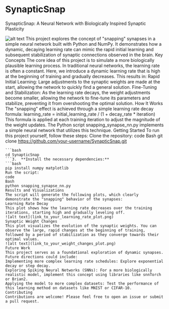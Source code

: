 # SynapticSnap
SynapticSnap: A Neural Network with Biologically Inspired Synaptic Plasticity

![alt text](link__to_your_results_image.png)
This project explores the concept of "snapping" synapses in a simple neural network built with Python and NumPy. It demonstrates how a dynamic, decaying learning rate can mimic the rapid initial learning and subsequent stabilization of synaptic connections observed in the brain.
Key Concepts
The core idea of this project is to simulate a more biologically plausible learning process. In traditional neural networks, the learning rate is often a constant. Here, we introduce a dynamic learning rate that is high at the beginning of training and gradually decreases. This results in:
Rapid Initial Learning: Large adjustments to the synaptic weights are made at the start, allowing the network to quickly find a general solution.
Fine-Tuning and Stabilization: As the learning rate decays, the weight adjustments become smaller, allowing the network to fine-tune its parameters and stabilize, preventing it from overshooting the optimal solution.
How It Works
The "snapping" effect is achieved through a simple learning rate decay formula:
learning_rate = initial_learning_rate / (1 + decay_rate * iteration)
This formula is applied at each training iteration to adjust the magnitude of the weight updates. The Python script snapping_synapse_nn.py implements a simple neural network that utilizes this technique.
Getting Started
To run this project yourself, follow these steps:
Clone the repository:
code
Bash
git clone https://github.com/your-username/SynapticSnap.git
```2.  **Navigate to the project directory:**
```bash
cd SynapticSnap
```3.  **Install the necessary dependencies:**
```bash
pip install numpy matplotlib
Run the script:
code
Bash
python snapping_synapse_nn.py
Results and Visualizations
The script will generate the following plots, which clearly demonstrate the "snapping" behavior of the synapses:
Learning Rate Decay
This plot shows how the learning rate decreases over the training iterations, starting high and gradually leveling off.
![alt text](link_to_your_learning_rate_plot.png)
Synaptic Weight Changes
This plot visualizes the evolution of the synaptic weights. You can observe the large, rapid changes at the beginning of training, followed by a period of stabilization as they converge towards their optimal values.
![alt text](link_to_your_weight_changes_plot.png)
Future Work
This project serves as a foundational exploration of dynamic synapses. Future directions could include:
Implementing more complex learning rate schedules: Explore exponential decay or step decay.
Exploring Spiking Neural Networks (SNNs): For a more biologically realistic model, implement this concept using libraries like snnTorch or Brian2.
Applying the model to more complex datasets: Test the performance of this learning method on datasets like MNIST or CIFAR-10.
Contributing
Contributions are welcome! Please feel free to open an issue or submit a pull request.
